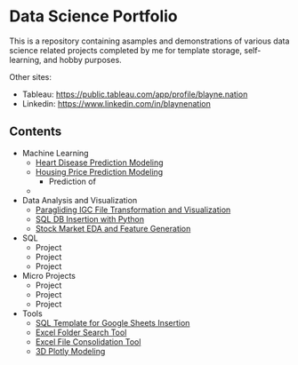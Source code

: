 # Data Science Portfolio
This is a repository containing asamples and demonstrations of various data science related projects completed by me for template storage, self-learning, and hobby purposes.

Other sites:
- Tableau: https://public.tableau.com/app/profile/blayne.nation
- Linkedin: https://www.linkedin.com/in/blaynenation

## Contents
- Machine Learning
  - [Heart Disease Prediction Modeling](https://github.com/HypnoticRegression/Data_Science_Portfolio/blob/main/Heart_Disease_Prediction_Modeling.ipynb)
  - [Housing Price Prediction Modeling](https://github.com/HypnoticRegression/Data_Science_Portfolio/blob/main/Housing_Price_Prediction_Modeling.ipynb)
    - Prediction of
  - []()
- Data Analysis and Visualization
  - [Paragliding IGC File Transformation and Visualization](https://nbviewer.org/github/HypnoticRegression/Data_Science_Portfolio/blob/main/Paragliding_IGC_Decoder.ipynb)
  - [SQL DB Insertion with Python](https://github.com/HypnoticRegression/Data_Science_Portfolio/blob/main/SQL_DB_Insertion_With_Python.py)
  - [Stock Market EDA and Feature Generation](https://github.com/HypnoticRegression/Data_Science_Portfolio/blob/main/StockMarket_EDA%2BFeature_Generation.ipynb)
- SQL
  - Project
  - Project
  - Project
- Micro Projects
  - Project
  - Project
  - Project
- Tools
  - [SQL Template for Google Sheets Insertion](https://github.com/HypnoticRegression/Data_Science_Portfolio/blob/main/Template_SQL_GSheets_Automation.py)
  - [Excel Folder Search Tool](https://github.com/HypnoticRegression/Data_Science_Portfolio/blob/main/Excel_Folder_Search_Tool.py)
  - [Excel File Consolidation Tool](https://github.com/HypnoticRegression/Data_Science_Portfolio/blob/main/Excel_File_Consolidation_Tool.py)
  - [3D Plotly Modeling](https://github.com/HypnoticRegression/Data_Science_Portfolio/blob/main/3D_Plotly_Modeling.ipynb)
